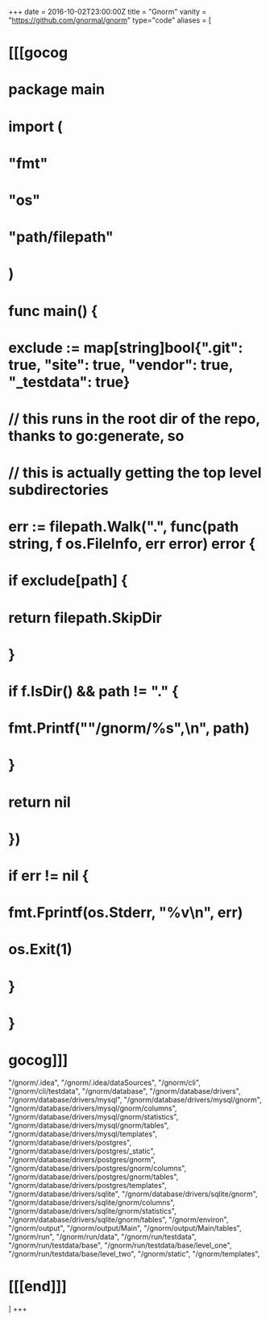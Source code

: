 +++
date = 2016-10-02T23:00:00Z
title = "Gnorm"
vanity = "https://github.com/gnormal/gnorm"
type="code"
aliases = [
# [[[gocog
# package main
# 
# import (
# 	"fmt"
# 	"os"
# 	"path/filepath"
# )
# 
# func main() {
# 	exclude := map[string]bool{".git": true, "site": true, "vendor": true, "_testdata": true}
# 	// this runs in the root dir of the repo, thanks to go:generate, so
# 	// this is actually getting the top level subdirectories
# 	err := filepath.Walk(".", func(path string, f os.FileInfo, err error) error {
# 		if exclude[path] {
# 			return filepath.SkipDir
# 		}
# 		if f.IsDir() && path != "." {
# 			fmt.Printf("\"/gnorm/%s\",\n", path)
# 		}
# 		return nil
# 	})
# 	if err != nil {
# 		fmt.Fprintf(os.Stderr, "%v\n", err)
# 		os.Exit(1)
# 	}
# }
# gocog]]]
"/gnorm/.idea",
"/gnorm/.idea/dataSources",
"/gnorm/cli",
"/gnorm/cli/testdata",
"/gnorm/database",
"/gnorm/database/drivers",
"/gnorm/database/drivers/mysql",
"/gnorm/database/drivers/mysql/gnorm",
"/gnorm/database/drivers/mysql/gnorm/columns",
"/gnorm/database/drivers/mysql/gnorm/statistics",
"/gnorm/database/drivers/mysql/gnorm/tables",
"/gnorm/database/drivers/mysql/templates",
"/gnorm/database/drivers/postgres",
"/gnorm/database/drivers/postgres/_static",
"/gnorm/database/drivers/postgres/gnorm",
"/gnorm/database/drivers/postgres/gnorm/columns",
"/gnorm/database/drivers/postgres/gnorm/tables",
"/gnorm/database/drivers/postgres/templates",
"/gnorm/database/drivers/sqlite",
"/gnorm/database/drivers/sqlite/gnorm",
"/gnorm/database/drivers/sqlite/gnorm/columns",
"/gnorm/database/drivers/sqlite/gnorm/statistics",
"/gnorm/database/drivers/sqlite/gnorm/tables",
"/gnorm/environ",
"/gnorm/output",
"/gnorm/output/Main",
"/gnorm/output/Main/tables",
"/gnorm/run",
"/gnorm/run/data",
"/gnorm/run/testdata",
"/gnorm/run/testdata/base",
"/gnorm/run/testdata/base/level_one",
"/gnorm/run/testdata/base/level_two",
"/gnorm/static",
"/gnorm/templates",
# [[[end]]]
]
+++
